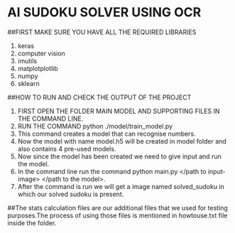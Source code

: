 # AI SUDOKU SOLVER USING OCR
##FIRST MAKE SURE YOU HAVE ALL THE REQUIRED LIBRARIES 
  1. keras
  2. computer vision
  3. imutils
  4. matplotplotlib
  5. numpy
  6. sklearn

##HOW TO RUN AND CHECK THE OUTPUT OF THE PROJECT
   1. FIRST OPEN THE FOLDER MAIN MODEL AND SUPPORTING FILES IN THE COMMAND LINE.
   2. RUN THE COMMAND python ./model/train_model.py
   3. This command creates a model that can recognise numbers.
   4. Now the model with name model.h5 will be created in model folder and also contains 4 pre-used models.
   5. Now since the model has been created we need to give input and run the model.
   6. In the command line run the command python main.py </path to input-image> </path to the model>.
   7. After the command is run we will get a image named solved_sudoku in which our solved sudoku is present.

##The stats calculation files are our additional files that we used for testing purposes.The process of using those files is mentioned in howtouse.txt file inside the folder.
